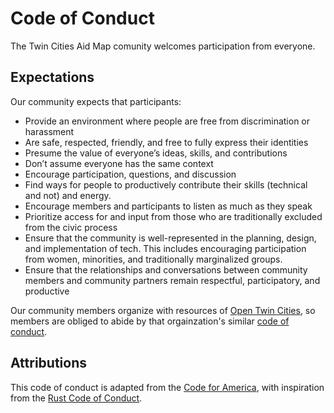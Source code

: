 # Code of Conduct

The Twin Cities Aid Map comunity welcomes participation from everyone. 

## Expectations 

Our community expects that participants:

* Provide an environment where people are free from discrimination or harassment
* Are safe, respected, friendly, and free to fully express their identities
* Presume the value of everyone’s ideas, skills, and contributions
* Don’t assume everyone has the same context 
* Encourage participation, questions, and discussion
* Find ways for people to productively contribute their skills (technical and not) and energy. 
* Encourage members and participants to listen as much as they speak
* Prioritize access for and input from those who are traditionally excluded from the civic process
* Ensure that the community is well-represented in the planning, design, and implementation of tech. This includes encouraging participation from women, minorities, and traditionally marginalized groups.
* Ensure that the relationships and conversations between community members and community partners remain respectful, participatory, and productive

Our community members organize with resources of [Open Twin Cities](https://www.opentwincities.org/), so members are obliged to abide by that orgainzation's similar [code of conduct](https://www.opentwincities.org/about/#code-of-conduct).

## Attributions 

This code of conduct is adapted from the [Code for America](https://brigade.codeforamerica.org/about/code-of-conduct), with inspiration from the [Rust Code of Conduct](https://www.rust-lang.org/policies/code-of-conduct). 